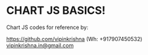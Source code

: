 # CHART JS BASICS!
Chart JS codes for reference by:

https://github.com/vipinkrishna (Wh: +917907450532)
vipinkrishna.in@gmail.com
